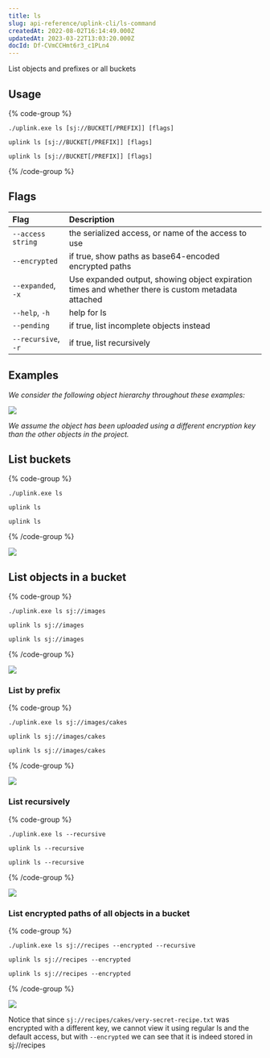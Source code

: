 ```yaml
---
title: ls
slug: api-reference/uplink-cli/ls-command
createdAt: 2022-08-02T16:14:49.000Z
updatedAt: 2023-03-22T13:03:20.000Z
docId: Df-CVmCCHmt6r3_c1PLn4
---
```


&#x20;List objects and prefixes or all buckets

## Usage

{% code-group %}
```windows
./uplink.exe ls [sj://BUCKET[/PREFIX]] [flags]
```

```linux
uplink ls [sj://BUCKET[/PREFIX]] [flags]
```

```macos
uplink ls [sj://BUCKET[/PREFIX]] [flags]
```
{% /code-group %}

## Flags

| Flag                | Description                                                                                        |
| :------------------ | :------------------------------------------------------------------------------------------------- |
| `--access string`   | the serialized access, or name of the access to use                                                |
| `--encrypted`       | if true, show paths as base64-encoded encrypted paths                                              |
| `--expanded`, `-x`  | Use expanded output, showing object expiration times and whether there is custom metadata attached |
| `--help`, `-h`      | help for ls                                                                                        |
| `--pending`         | if true, list incomplete objects instead                                                           |
| `--recursive`, `-r` | if true, list recursively                                                                          |

## Examples

*We consider the following object hierarchy throughout these examples:*

![](https://archbee-image-uploads.s3.amazonaws.com/kv3plx2xmXcUGcVl4Lttj/cvEUiGkZBSQPWr_GwlRLL_ls-example-hierarchy2.png)

*We assume the  object has been uploaded using a different encryption key than the other objects in the project.*

## List buckets

{% code-group %}
```windows
./uplink.exe ls
```

```linux
uplink ls
```

```macos
uplink ls
```
{% /code-group %}

![](https://archbee-image-uploads.s3.amazonaws.com/kv3plx2xmXcUGcVl4Lttj/37CrYbSUci3Pdlh1QcuwW_ls-project.png)

## List objects in a bucket

{% code-group %}
```windows
./uplink.exe ls sj://images
```

```linux
uplink ls sj://images
```

```macos
uplink ls sj://images
```
{% /code-group %}

![](https://archbee-image-uploads.s3.amazonaws.com/kv3plx2xmXcUGcVl4Lttj/yqXPSB-VzWVfHnSdD0i3A_ls-bucket.png)

### List by prefix

{% code-group %}
```windows
./uplink.exe ls sj://images/cakes
```

```linux
uplink ls sj://images/cakes
```

```macos
uplink ls sj://images/cakes
```
{% /code-group %}

![](https://archbee-image-uploads.s3.amazonaws.com/kv3plx2xmXcUGcVl4Lttj/jC9kW-YXQ7fi3xje1o5Vs_ls-prefix.png)

### List recursively

{% code-group %}
```windows
./uplink.exe ls --recursive 
```

```linux
uplink ls --recursive 
```

```macos
uplink ls --recursive 
```
{% /code-group %}

![](https://archbee-image-uploads.s3.amazonaws.com/kv3plx2xmXcUGcVl4Lttj/EbQXgIH4f3qxT1oP7K9kk_ls-example-hierarchy3.png)

### List encrypted paths of all objects in a bucket

{% code-group %}
```windows
./uplink.exe ls sj://recipes --encrypted --recursive
```

```linux
uplink ls sj://recipes --encrypted
```

```macos
uplink ls sj://recipes --encrypted
```
{% /code-group %}

![](https://archbee-image-uploads.s3.amazonaws.com/kv3plx2xmXcUGcVl4Lttj/CBy2GPMCGBtZtHw7V7PVm_ls-encrypted.png)

Notice that since `sj://recipes/cakes/very-secret-recipe.txt` was encrypted with a different key, we cannot view it using regular ls and the default access, but with `--encrypted` we can see that it is indeed stored in sj://recipes
